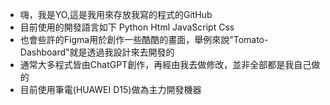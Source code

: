 - 嗨，我是YO,這是我用來存放我寫的程式的GitHub
- 目前使用的開發語言如下
  Python Html JavaScript Css
- 也會些許的Figma用於創作一些酷酷的畫面，舉例來說"Tomato-Dashboard"就是透過我設計來去開發的
- 通常大多程式皆由ChatGPT創作，再經由我去做修改，並非全部都是我自己做的
- 目前使用筆電(HUAWEI D15)做為主力開發機器
